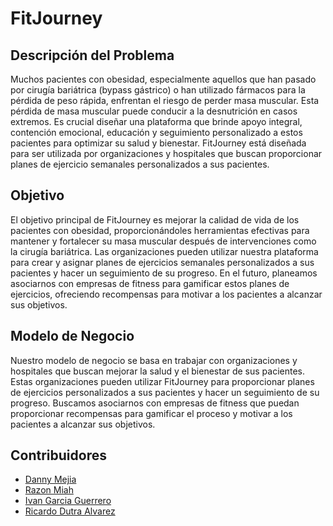 # FitJourney

## Descripción del Problema

Muchos pacientes con obesidad, especialmente aquellos que han pasado por cirugía bariátrica (bypass gástrico) o han utilizado fármacos para la pérdida de peso rápida, enfrentan el riesgo de perder masa muscular. Esta pérdida de masa muscular puede conducir a la desnutrición en casos extremos. Es crucial diseñar una plataforma que brinde apoyo integral, contención emocional, educación y seguimiento personalizado a estos pacientes para optimizar su salud y bienestar. FitJourney está diseñada para ser utilizada por organizaciones y hospitales que buscan proporcionar planes de ejercicio semanales personalizados a sus pacientes.

## Objetivo

El objetivo principal de FitJourney es mejorar la calidad de vida de los pacientes con obesidad, proporcionándoles herramientas efectivas para mantener y fortalecer su masa muscular después de intervenciones como la cirugía bariátrica. Las organizaciones pueden utilizar nuestra plataforma para crear y asignar planes de ejercicios semanales personalizados a sus pacientes y hacer un seguimiento de su progreso. En el futuro, planeamos asociarnos con empresas de fitness para gamificar estos planes de ejercicios, ofreciendo recompensas para motivar a los pacientes a alcanzar sus objetivos.

## Modelo de Negocio

Nuestro modelo de negocio se basa en trabajar con organizaciones y hospitales que buscan mejorar la salud y el bienestar de sus pacientes. Estas organizaciones pueden utilizar FitJourney para proporcionar planes de ejercicios personalizados a sus pacientes y hacer un seguimiento de su progreso. Buscamos asociarnos con empresas de fitness que puedan proporcionar recompensas para gamificar el proceso y motivar a los pacientes a alcanzar sus objetivos.

## Contribuidores

- [Danny Mejia](https://github.com/xpan1c)
- [Razon Miah](https://github.com/razondpro)
- [Ivan Garcia Guerrero](https://github.com/Ivangg88)
- [Ricardo Dutra Alvarez](https://github.com/rikiDalvarez)
